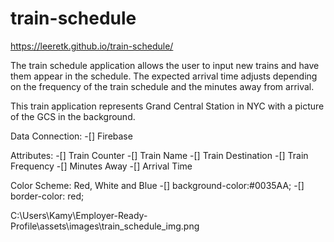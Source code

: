 # train-schedule

https://leeretk.github.io/train-schedule/

The train schedule application allows the user to input new trains and have them appear in the schedule. 
The expected arrival time adjusts depending on the frequency of the train schedule and the minutes away from arrival.

This train application represents Grand Central Station in NYC with a picture of the GCS in the background.

Data Connection: 
-[] Firebase

Attributes:
-[] Train Counter
-[] Train Name
-[] Train Destination
-[] Train Frequency
-[] Minutes Away
-[] Arrival Time

Color Scheme: Red, White and Blue
-[] background-color:#0035AA;
-[] border-color: red;

C:\Users\Kamy\Employer-Ready-Profile\assets\images\train_schedule_img.png
